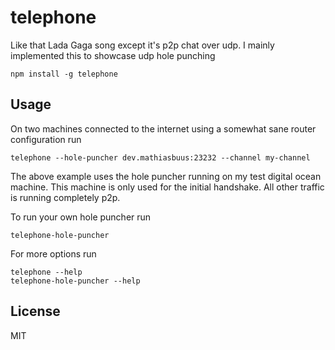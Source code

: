 # telephone

Like that Lada Gaga song except it's p2p chat over udp.
I mainly implemented this to showcase udp hole punching

```
npm install -g telephone
```

## Usage

On two machines connected to the internet using a somewhat sane router configuration run

```
telephone --hole-puncher dev.mathiasbuus:23232 --channel my-channel
```

The above example uses the hole puncher running on my test digital ocean machine.
This machine is only used for the initial handshake. All other traffic is running completely p2p.

To run your own hole puncher run

```
telephone-hole-puncher
```

For more options run

```
telephone --help
telephone-hole-puncher --help
```

## License

MIT
